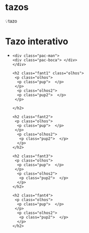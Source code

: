 # tazos
:bulb:tazo
<!doctype html>
<html>
 <head>
  <title> tazos </title>
  <style>

   body{
   text-align: center;
   font-family: Arial;
   background-color: #4b0082;
   }

   h1{
   font-size: 250%;
   color: #9370db;
   transition: 1s;
   }

   h1:hover{
   text-shadow: 10px 10px 10px #add8e6;
   transition: 1s;
   }

   ul{
   list-style: none;
   background-color: #2f4f4f;
   transition: 0.5s;
   }

   ul li{
   width: 500px;
   height: 500px;
   border: 3px solid #ffffff;
   border-radius: 300px;
   background-color: #000000;
   margin-left: 400px;
   overflow: hidden;
   transition: 0.5s;
   }

   ul li:hover{
   box-shadow: 5px 5px 5px #c0c0c0, inset 2px 2px 2px 2px #c0c0c0;
   transition: 1s;
   }

   .fant1{
   width: 90px;
   height: 420px;
   border: 5px solid #ee82ee;
   border-radius: 100px;
   text-align: center;
   background-color: #ff00ff;
   margin-top: -50px;
   margin-left: 70px;
   transition: 1s;
   }

   ul li:hover .pup{
   margin-top: -50px;
   transition: 1s;
   }

   ul li:hover .olhos2{
   margin-top: -40px;
   }

   ul li:hover .pup2{
   margin-top: -50px;
   transition: 1s;
   }

   ul li .fant1:hover .pup{
   margin-top: -55px;
   transition: 1s;
   }

   ul li .fant1:hover .olhos2{
   margin-top: -40px;
   }

   ul li .fant1:hover .pup2{
   margin-top: -55px;
   transition: 1s;
   }

   .fant2{
   width: 90px;
   height: 300px;
   border: 5px solid #ff7f50;
   border-radius: 100px;
   text-align: center;
   background-color: #ff4500;
   margin-top: -300px;
   margin-left: 165px;
   }

   ul li .fant2:hover .pup{
   margin-left: -0.5px;
   transition: 1s;
   }

   ul li .fant2:hover .olhos2{
   margin-top: -40px;
   }

   ul li .fant2:hover .pup2{
   margin-left: 30px;
   transition: 1s;
   }

   .fant3{
   width: 90px;
   height: 360px;
   border: 5px solid #ff6347;
   border-radius: 100px;
   text-align: center;
   background-color: #ff0000;
   margin-top: -400px;
   margin-left: 260px;
   }

   ul li .fant3:hover .pup{
   margin-left: 20px;
   transition: 1s;
   }

   ul li .fant3:hover .olhos2{
   margin-top: -40px;
   }

   ul li .fant3:hover .pup2{
   margin-left: 50px;
   transition: 1s;
   }

   .fant4{
   width: 90px;
   height: 250px;
   border: 5px solid #00ced1;
   border-radius: 100px;
   text-align: center;
   background-color: #00ffff;
   margin-top: -270px;
   margin-left: 355px;
   }

   ul li .fant4:hover .pup{
   margin-top: -40px;
   transition: 1s;
   }

   ul li .fant4:hover .olhos2{
   margin-top: -50px;
   }

   ul li .fant4:hover .pup2{
   margin-top: -40px;
   transition: 1s;
   }

   .olhos{
   width: 30px;
   height: 30px;
   background-color: #ffffff;
   border: 1px solid #c0c0c0;
   border-radius: 100px;
   text-align: center;
   }

   .olhos2{
   width: 30px;
   height: 30px;
   background-color: #ffffff;
   border: 1px solid #c0c0c0;
   border-radius: 100px;
   text-align: center;
   margin-top: -48px;
   margin-left: 30px;
   }

   .pup{
   width: 10px;
   height: 10px;
   background-color: #0000ff;
   border: 1px solid #4b0082;
   border-radius: 100px;
   text-align: center;
   margin-top: -45px;
   margin-left: 10px;
   }

   .pup2{
   width: 10px;
   height: 10px;
   background-color: #0000ff;
   border: 1px solid #4b0082;
   border-radius: 100px;
   text-align: center;
   margin-top: -45px;
   margin-left: 40px;
   }

   .pac-man{
   width: 90px;
   height: 90px;
   background-color: #ffff00;
   border: 0px solid #ffd700;
   border-radius: 100px;
   margin-left: 200px;
   margin-top: 50px;
   overflow: hidden;
   }

   .pac-boca{
    background-color: #000000;
    width: 100px;
    height: 100px;
    clip-path: polygon(100% 74%, 44% 48%, 100% 21%);
    transform: rotate(-90deg) translate(6px, 0px);
    transition: 1s;
    }

    ul li:hover .pac-boca{
    margin-top: -10px;
    transition: 1s;
    }

    .pac-boca:hover{
    margin-top: 30px;
    transition: 1s;
    }

  </style>
 </head>
 <body>

  <h1> Tazo interativo </h1>

  <ul>
   <li>

    <div class="pac-man">
    <div class="pac-boca"> </div>
    </div>

    <h2 class="fant1" class="olhos">
     <p class="olhos"> 
      <p class="pup">  </p>
     </p>
      <p class="olhos2">
      <p class="pup2">  </p>
     </p>
     
    </h2>

    <h2 class="fant2">
     <p class="olhos">
      <p class="pup">  </p>
     </p>
      <p class="olhos2">
       <p class="pup2">  </p>
      </p>
    </h2>

    <h2 class="fant3">
     <p class="olhos">
      <p class="pup">  </p>
     </p>
      <p class="olhos2">
       <p class="pup2">  </p>
      </p>
    </h2>

    <h2 class="fant4">
     <p class="olhos">
      <p class="pup">  </p>
     </p>
      <p class="olhos2">
       <p class="pup2">  </p>
      </p>
    </h2>

   </li>
  </ul>

 </body>
</html>
